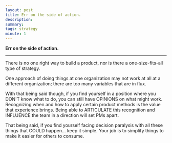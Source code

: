 ```yaml
---
layout: post
title: Err on the side of action.
description:
summary:
tags: strategy
minute: 1
---
```


**Err on the side of action.**

---

There is no one right way to build a product, nor is there a one-size-fits-all type of strategy.

One approach of doing things at one organization may not work at all at a different organization; there are too many variables that are in flux.

With that being said though, if you find yourself in a position where you DON'T know what to do, you can still have OPINIONS on what might work. Recognizing when and how to apply certain product methods is the value that experience brings. Being able to ARTICULATE this recognition and INFLUENCE the team in a direction will set PMs apart.

That being said, if you find yourself facing decision paralysis with all these things that COULD happen... keep it simple. Your job is to simplify things to make it easier for others to consume. 
